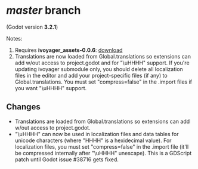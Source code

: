 # _master_ branch
(Godot version **3.2.1**)

Notes:
1. Requires **ivoyager_assets-0.0.6**: [download](https://github.com/ivoyager/ivoyager/releases/download/v0.0.6-alpha/ivoyager_assets-0.0.6.zip)
2. Translations are now loaded from Global.translations so extensions can add w/out access to project.godot and for "\uHHHH" support. If you're updating ivoyager submodule only, you should delete all localization files in the editor and add your project-specific files (if any) to Global.translations. You must set "compress=false" in the .import files if you want "\uHHHH" support.

## Changes
* Translations are loaded from Global.translations so extensions can add w/out access to project.godot.
* "\uHHHH" can now be used in localization files and data tables for unicode characters (where "HHHH" is a hexidecimal value). For localization files, you must set "compress=false" in the .import file (it'll be compressed internally after "\uHHHH" unescape). This is a GDScript patch until Godot issue #38716 gets fixed.

